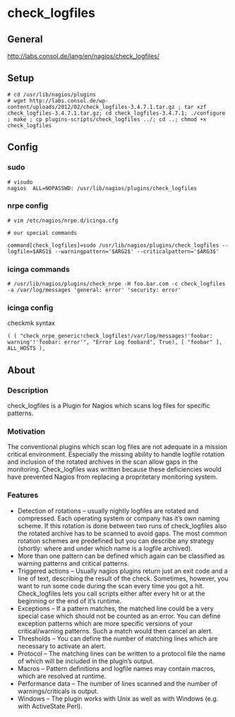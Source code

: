  # check_logfiles

 ## General
http://labs.consol.de/lang/en/nagios/check_logfiles/

## Setup

```
# cd /usr/lib/nagios/plugins
# wget http://labs.consol.de/wp-content/uploads/2012/02/check_logfiles-3.4.7.1.tar.gz ; tar xzf check_logfiles-3.4.7.1.tar.gz; cd check_logfiles-3.4.7.1; ./configure ; make ; cp plugins-scripts/check_logfiles ../; cd ..; chmod +x check_logfiles
```

## Config

### sudo

```
# visudo
nagios  ALL=NOPASSWD: /usr/lib/nagios/plugins/check_logfiles
```

### nrpe config

```
# vim /etc/nagios/nrpe.d/icinga.cfg

# our special commands

command[check_logfiles]=sudo /usr/lib/nagios/plugins/check_logfiles --logfile=$ARG1$ --warningpattern='$ARG2$' --criticalpattern='$ARG3$'
```

### icinga commands

```
# /usr/lib/nagios/plugins/check_nrpe -H foo.bar.com -c check_logfiles -a /var/log/messages 'general: error' 'security: error'
```

### icinga config
checkmk syntax

```
( ( "check_nrpe_generic!check_logfiles!/var/log/messages!'foobar: warning'!'foobar: error'", "Error Log foobard", True), [ "foobar" ], ALL_HOSTS ),
```

## About

### Description
check_logfiles is a Plugin for Nagios which scans log files for specific patterns.

### Motivation
The conventional plugins which scan log files are not adequate in a mission critical environment. Especially the missing ability to handle logfile rotation and inclusion of the rotated archives in the scan allow gaps in the monitoring. Check_logfiles was written because these deficiencies would have prevented Nagios from replacing a propritetary monitoring system.

### Features
* Detection of rotations – usually nightly logfiles are rotated and compressed. Each operating system or company has it’s own naming scheme. If this rotation is done between two runs of check_logfiles also the rotated archive has to be scanned to avoid gaps. The most common rotation schemes are predefined but you can describe any strategy (shortly: where and under which name is a logfile archived).
* More than one pattern can be defined which again can be classified as warning patterns and critical patterns.
* Triggered actions – Usually nagios plugins return just an exit code and a line of text, describing the result of the check. Sometimes, however, you want to run some code during the scan every time you got a hit. Check_logfiles lets you call scripts either after every hit or at the beginning or the end of it’s runtime.
* Exceptions – If a pattern matches, the matched line could be a very special case which should not be counted as an error. You can define exception patterns which are more specific versions of your critical/warning patterns. Such a match would then cancel an alert.
* Thresholds – You can define the number of matching lines which are necessary to activate an alert.
* Protocol – The matching lines can be written to a protocol file the name of which will be included in the plugin’s output.
* Macros – Pattern definitions and logfile names may contain macros, which are resolved at runtime.
* Performance data – The number of lines scanned and the number of warnings/criticals is output.
* Windows – The plugin works with Unix as well as with Windows (e.g. with ActiveState Perl).

